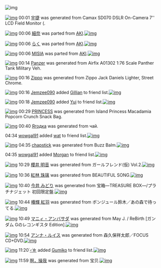 ![img](http://gdrive-cdn.herokuapp.com/537b65a5bc09f0000721dda7/512px-barcode.png)

[![img](http://www.deviantsart.com/3g7uoc6.png)](http://www.barcodekanojo.com/kanojo/3192964/%E5%AE%87%E6%8D%B7) 00:01 [宇捷](http://www.barcodekanojo.com/kanojo/3192964/%E5%AE%87%E6%8D%B7) was generated from Camax SD070 DSLR On-Camera 7'' LCD Field Monitor (.

[![img](http://www.deviantsart.com/252m3nf.png)](http://www.barcodekanojo.com/kanojo/2789751/%E7%B4%B0%E5%A5%88) 00:06 [細奈](http://www.barcodekanojo.com/kanojo/2789751/%E7%B4%B0%E5%A5%88) was parted from [AKI](http://www.barcodekanojo.com/kanojo/2789751/%E7%B4%B0%E5%A5%88).[![img](http://www.deviantsart.com/1kc30mi.jpeg)](http://www.barcodekanojo.com/user/29842/AKI) 

[![img](http://www.deviantsart.com/28grdld.png)](http://www.barcodekanojo.com/kanojo/2522496/%E3%82%89%E3%81%8F) 00:06 [らく](http://www.barcodekanojo.com/kanojo/2522496/%E3%82%89%E3%81%8F) was parted from [AKI](http://www.barcodekanojo.com/kanojo/2522496/%E3%82%89%E3%81%8F).[![img](http://www.deviantsart.com/1kc30mi.jpeg)](http://www.barcodekanojo.com/user/29842/AKI) 

[![img](http://www.deviantsart.com/3p3c1q0.png)](http://www.barcodekanojo.com/kanojo/1228404/MISIA) 00:06 [MISIA](http://www.barcodekanojo.com/kanojo/1228404/MISIA) was parted from [AKI](http://www.barcodekanojo.com/kanojo/1228404/MISIA).[![img](http://www.deviantsart.com/1kc30mi.jpeg)](http://www.barcodekanojo.com/user/29842/AKI) 

[![img](http://www.deviantsart.com/3672t5c.png)](http://www.barcodekanojo.com/kanojo/3192965/Panzer) 00:14 [Panzer](http://www.barcodekanojo.com/kanojo/3192965/Panzer) was generated from Airfix A01302 1:76 Scale Panther Tank Military Veh.

[![img](http://www.deviantsart.com/25t0bn5.png)](http://www.barcodekanojo.com/kanojo/3192966/Zippo) 00:16 [Zippo](http://www.barcodekanojo.com/kanojo/3192966/Zippo) was generated from Zippo Jack Daniels Lighter, Street Chrome.

[![img](http://www.deviantsart.com/nuk88l.jpeg)](http://www.barcodekanojo.com/user/428968/Jemzee090) 00:16 [Jemzee090](http://www.barcodekanojo.com/user/428968/Jemzee090) added [Gillian](http://www.barcodekanojo.com/kanojo/2591553/Gillian) to friend list.[![img](http://www.deviantsart.com/2fbc496.png)](http://www.barcodekanojo.com/kanojo/2591553/Gillian) 

[![img](http://www.deviantsart.com/nuk88l.jpeg)](http://www.barcodekanojo.com/user/428968/Jemzee090) 00:18 [Jemzee090](http://www.barcodekanojo.com/user/428968/Jemzee090) added [Yui](http://www.barcodekanojo.com/kanojo/2729225/Yui) to friend list.[![img](http://www.deviantsart.com/1toi9lt.png)](http://www.barcodekanojo.com/kanojo/2729225/Yui) 

[![img](http://www.deviantsart.com/25kjl7j.png)](http://www.barcodekanojo.com/kanojo/3192967/PRINCESS) 00:29 [PRINCESS](http://www.barcodekanojo.com/kanojo/3192967/PRINCESS) was generated from Island Princess Macadamia Popcorn Crunch Snack Bag.

[![img](http://www.deviantsart.com/beusvb.png)](http://www.barcodekanojo.com/kanojo/3192968/%D0%AF%D0%B3%D0%BE%D0%B4%D0%BA%D0%B0) 00:40 [Ягодка](http://www.barcodekanojo.com/kanojo/3192968/%D0%AF%D0%B3%D0%BE%D0%B4%D0%BA%D0%B0) was generated from чай.

04:34 [wowgal91](http://www.barcodekanojo.com/user/500296/wowgal91) added [wat](http://www.barcodekanojo.com/kanojo/2862046/wat) to friend list.[![img](http://www.deviantsart.com/2lnjtt5.png)](http://www.barcodekanojo.com/kanojo/2862046/wat) 

[![img](http://www.deviantsart.com/15v5gpv.png)](http://www.barcodekanojo.com/kanojo/3192969/chapstick) 04:35 [chapstick](http://www.barcodekanojo.com/kanojo/3192969/chapstick) was generated from Buzz Balm.[![img](http://www.deviantsart.com/3cj6i55.jpeg)](http://www.barcodekanojo.com/product_images/barcode/6018529/1424720050/Buzz%20Balm.jpg) 

04:35 [wowgal91](http://www.barcodekanojo.com/user/500296/wowgal91) added [Morgan](http://www.barcodekanojo.com/kanojo/2625915/Morgan) to friend list.[![img](http://www.deviantsart.com/3evj5a3.png)](http://www.barcodekanojo.com/kanojo/2625915/Morgan) 

[![img](http://www.deviantsart.com/g0ll8u.png)](http://www.barcodekanojo.com/kanojo/3192970/%E6%AB%BB%E4%BA%95%20%E6%98%8E%E9%9F%B3) 10:29 [櫻井 明音](http://www.barcodekanojo.com/kanojo/3192970/%E6%AB%BB%E4%BA%95%20%E6%98%8E%E9%9F%B3) was generated from ガールフレンド(仮) Vol.2.[![img](http://www.deviantsart.com/68gj73.jpeg)](http://www.barcodekanojo.com/product_images/barcode/6018531/1424741349/%E3%82%AC%E3%83%BC%E3%83%AB%E3%83%95%E3%83%AC%E3%83%B3%E3%83%89%28%E4%BB%AE%29%20Vol.2.jpg) 

[![img](http://www.deviantsart.com/1lv8miv.png)](http://www.barcodekanojo.com/kanojo/3192971/%E7%B4%85%E6%9E%97%20%E7%8F%A0%E7%92%83) 10:36 [紅林 珠璃](http://www.barcodekanojo.com/kanojo/3192971/%E7%B4%85%E6%9E%97%20%E7%8F%A0%E7%92%83) was generated from BEAUTIFUL SONG.[![img](http://www.deviantsart.com/3f49bne.jpeg)](http://www.barcodekanojo.com/product_images/barcode/6018532/1424741752/BEAUTIFUL%20SONG.jpg) 

[![img](http://www.deviantsart.com/186em6s.png)](http://www.barcodekanojo.com/kanojo/3192972/%E4%BB%8A%E4%BA%95%20%E3%81%BF%E3%81%A9%E3%82%8A) 10:40 [今井 みどり](http://www.barcodekanojo.com/kanojo/3192972/%E4%BB%8A%E4%BA%95%20%E3%81%BF%E3%81%A9%E3%82%8A) was generated from 宝箱―TREASURE BOX―/プラチナジェット 初回限定盤.[![img](http://www.deviantsart.com/3omq382.jpeg)](http://www.barcodekanojo.com/product_images/barcode/6018533/1424741977/%E5%AE%9D%E7%AE%B1%E2%80%95TREASURE%20BOX%E2%80%95%2F%E3%83%97%E3%83%A9%E3%83%81%E3%83%8A%E3%82%B8%E3%82%A7%E3%83%83%E3%83%88%20%E5%88%9D%E5%9B%9E%E9%99%90%E5%AE%9A%E7%9B%A4.jpg) 

[![img](http://www.deviantsart.com/1drpiv3.png)](http://www.barcodekanojo.com/kanojo/3192973/%E6%A4%BF%E8%BC%9D%20%E7%B4%85%E7%BE%BD) 10:44 [椿輝 紅羽](http://www.barcodekanojo.com/kanojo/3192973/%E6%A4%BF%E8%BC%9D%20%E7%B4%85%E7%BE%BD) was generated from ボンジュール鈴木／あの森で待ってる.[![img](http://www.deviantsart.com/6u4q7a.jpeg)](http://www.barcodekanojo.com/product_images/barcode/6018534/1424742198/%E3%83%9C%E3%83%B3%E3%82%B8%E3%83%A5%E3%83%BC%E3%83%AB%E9%88%B4%E6%9C%A8%EF%BC%8F%E3%81%82%E3%81%AE%E6%A3%AE%E3%81%A7%E5%BE%85%E3%81%A3%E3%81%A6%E3%82%8B.jpg) 

[![img](http://www.deviantsart.com/tgii5g.png)](http://www.barcodekanojo.com/kanojo/3192974/%E3%83%9E%E3%83%8B%E3%82%A3%E3%83%BB%E3%82%A2%E3%83%B3%E3%83%90%E3%82%B5%E3%83%80) 10:49 [マニィ・アンバサダ](http://www.barcodekanojo.com/kanojo/3192974/%E3%83%9E%E3%83%8B%E3%82%A3%E3%83%BB%E3%82%A2%E3%83%B3%E3%83%90%E3%82%B5%E3%83%80) was generated from May J. / ReBirth [ガンダム Gのレコンギスタ Edition].[![img](http://www.deviantsart.com/2s1n8vp.jpeg)](http://www.barcodekanojo.com/product_images/barcode/6018535/1424742529/50x50xMay,P20J.,P20,P2F,P20ReBirth,P20,P5B,PE3,P82,PAC,PE3,P83,PB3,PE3,P83,P80,PE3,P83,PA0,P20G,PE3,P81,PAE,PE3,P83,PAC,PE3,P82,PB3,PE3,P83,PB3,PE3,P82,PAE,PE3,P82,PB9,PE3,P82,PBF,P20Edition,P5D.jpg,qw=88,ah=88.pagespeed.ic.F09edAnLA7.jpg) 

[![img](http://www.deviantsart.com/187p6m5.png)](http://www.barcodekanojo.com/kanojo/3192975/%E3%82%A2%E3%83%B3%E3%83%8A%E3%83%BB%E3%83%AB%E3%82%A4%E3%82%B9) 10:54 [アンナ・ルイス](http://www.barcodekanojo.com/kanojo/3192975/%E3%82%A2%E3%83%B3%E3%83%8A%E3%83%BB%E3%83%AB%E3%82%A4%E3%82%B9) was generated from 森久保祥太郎／FOCUS CD+DVD.[![img](http://www.deviantsart.com/1vsmo6h.jpeg)](http://www.barcodekanojo.com/product_images/barcode/6018536/1424742786/%E6%A3%AE%E4%B9%85%E4%BF%9D%E7%A5%A5%E5%A4%AA%E9%83%8E%EF%BC%8FFOCUS%20CD%2BDVD.jpg) 

[![img](http://www.deviantsart.com/2j90n25.jpeg)](http://www.barcodekanojo.com/user/498922/%DB%AC%E0%A7%BA%DB%AC%E2%98%86) 11:20 [۬৺۬☆](http://www.barcodekanojo.com/user/498922/%DB%AC%E0%A7%BA%DB%AC%E2%98%86) added [Gumiko](http://www.barcodekanojo.com/kanojo/704701/Gumiko) to friend list.[![img](http://www.deviantsart.com/14oqfhd.png)](http://www.barcodekanojo.com/kanojo/704701/Gumiko) 

[![img](http://www.deviantsart.com/1f8n9so.png)](http://www.barcodekanojo.com/kanojo/3192976/%E5%95%8A%EF%BC%8C%E6%93%8D%E6%88%91) 11:59 [啊，操我](http://www.barcodekanojo.com/kanojo/3192976/%E5%95%8A%EF%BC%8C%E6%93%8D%E6%88%91) was generated from 宝贝.[![img](http://www.deviantsart.com/3hkotpc.jpeg)](http://www.barcodekanojo.com/product_images/barcode/6018538/1424746687/%E5%AE%9D%E8%B4%9D.jpg) 

